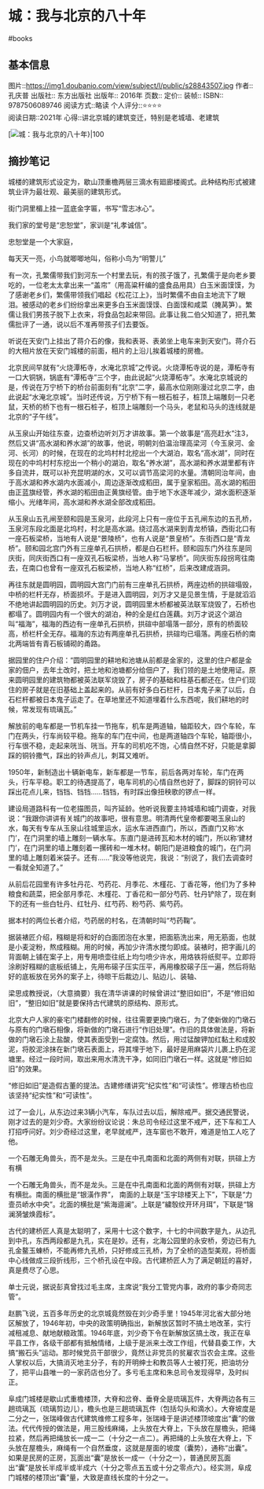 # 城：我与北京的八十年
#books 
## 基本信息

图片::https://img1.doubanio.com/view/subject/l/public/s28843507.jpg
作者:: 孔庆普
出版社:: 东方出版社
出版年:: 2016年
页数:: 
定价:: 
装帧:: 
ISBN:: 9787506089746
阅读方式::略读
个人评分::⭐⭐⭐⭐  
阅读日期::2021年
心得::讲北京城的建筑变迁，特别是老城墙、老建筑

 [![城：我与北京的八十年}|100](https://img1.doubanio.com/view/subject/l/public/s28843507.jpg )

## 摘抄笔记

城楼的建筑形式设定为，歇山顶重檐两层三滴水有廻廊楼阁式。此种结构形式被建筑业评为最壮观、最美丽的建筑形式。

街门洞里楣上挂一蓝底金字匾，书写“雪志冰心”。

我们家的堂号是“忠恕堂”，家训是“礼孝诚信”。

忠恕堂是一个大家庭，

每天天一亮，小鸟就唧唧地叫，俗称小鸟为“明警儿”

有一次，孔繁儒带我们到河东一个村里去玩，有的孩子饿了，孔繁儒于是向老乡要吃的，一位老太太拿出来一“盖帘”（用高粱秆编的盛食品用具）白玉米面馍馍，为了感谢老乡们，繁儒带领我们唱起《松花江上》，当时繁儒不由自主地流下了眼泪。被感动的老乡们纷纷拿出来更多白玉米面馍馍、白面馍和咸菜（腌莴笋）。繁儒让我们男孩子脱下上衣来，将食品包起来带回。此事让我二伯父知道了，把孔繁儒批评了一通，说以后不准再带孩子们去要饭。

听说在天安门上挂出了蒋介石的像，我和表哥、表弟坐上电车来到天安门。蒋介石的大相片放在天安门城楼的前面，相片的上沿儿挨着城楼的房檐。

北京民间早就有“火烧潭柘寺，水淹北京城”之传说。火烧潭柘寺说的是，潭柘寺有一口大铜锅，锅底有“潭柘寺”三个字，由此说起“火烧潭柘寺”。水淹北京城说的是，传说在万宁桥下的桥台前面刻有“北京”二字，最高水位刚刚漫过北京二字，由此说起“水淹北京城”。当时还传说，万宁桥下有一根石桩子，桩顶上端雕刻一只老鼠，天桥的桥下也有一根石桩子，桩顶上端雕刻一个马头，老鼠和马头的连线就是北京的“子午线”。

从玉泉山开始往东查，边查桥边听刘万才讲故事。第一个故事是“高亮赶水”注3，然后又讲“高水湖和养水湖”的故事，他说，明朝刘伯温治理高梁河（今玉泉河、金河、长河）的时候，在现在的北坞村村北挖出一个大湖泊，取名“高水湖”，同时在现在的中坞村村东挖出一个稍小的湖泊，取名“养水湖”，高水湖和养水湖里都有许多自流井，既可以补充昆明湖的水，又可以调节高梁河的水量。清朝同治年间，由于高水湖和养水湖内水面减小，周边逐渐改成稻田，属于皇家稻田。高水湖的稻田由正蓝旗经管，养水湖的稻田由正黄旗经管。由于地下水逐年减少，湖水面积逐渐缩小。光绪年间，高水湖和养水湖全部改成稻田。

从玉泉山五孔闸至颐和园是玉泉河，此段河上只有一座位于五孔闸东边的五孔桥，玉泉河东段北面是北坞村，村北是高水湖。绕过高水湖来到青龙桥镇，西街北口有一座石板梁桥，当地有人说是“景陵桥”，也有人说是“景皇桥”。东街西口是“青龙桥”。颐和园北宫门外有三座单孔石拱桥，都是白石栏杆。颐和园东门外往东是同庆街，同庆街西口有一座双孔石板梁桥，当地人称“马掌桥”。同庆街东段拐弯往南去，在南口也曾有一座双孔石板梁桥，当地人称“红桥”，后来改建成涵洞。

再往东就是圆明园，圆明园大宫门门前有三座单孔石拱桥，两座边桥的拱碹塌毁，中桥的栏杆无存，桥面损坏。于是进入圆明园，刘万才又是见景生情，于是就滔滔不绝地讲起圆明园的历史。刘万才说，圆明园里木桥都被英法联军烧毁了，石桥也都塌了。圆明园内有一个很大的湖泊，种的全是红白莲藕。刘万才说这个湖泊叫“福海”，福海的西边有一座单孔石拱桥，拱碹中部塌落一部分，原有的桥面较高，桥栏杆全无存。福海的东边有两座单孔石拱桥，拱碹均已塌落。两座石桥的南北两端皆有青石板铺砌的甬路。

据园里的住户介绍：“圆明园里的耕地和池塘从前都是金家的，这里的住户都是金家的佃户，去年土改时，把土地和池塘都分给佃户了，我们领的是土地使用证。原来圆明园里的建筑物都被英法联军烧毁了，房子的基础和柱基石都还在。住户们现住的房子就是在旧基础上盖起来的。从前有好多白石栏杆，日本鬼子来了以后，白石栏杆都被日本鬼子运走了。在草地里还不知道埋着什么东西呢，我们耕地的时候，常发现有琉璃瓦。”

解放前的电车都是一节机车挂一节拖车，机车是两道轴，轴距较大，四个车轮，车门在两头，行车尚较平稳。拖车的车门在中间，也是两道轴四个车轮，轴距很小，行车很不稳，走起来咣当、咣当。开车的司机吃不饱，心情自然不好，只能是拿脚踩的铜铃撒气，踩出的铃声点儿，刺耳又难听。

1950年，新制造出十辆新电车，新车都是一节车，前后各两对车轮，车门在两头，行车平稳。职工的待遇提高了，电车司机的心情自然也好了，脚踩的铜铃可以踩出花点儿来，铛铛、铛铛……铛铛，有时踩出像扭秧歌的锣点一样。

建设局道路科有一位老描图员，叫齐延龄。他听说我要主持城墙和城门调查，对我说：“我跟你讲讲有关城门的故事吧，很有意思。明清两代皇帝都要喝玉泉山的水，每天有专车从玉泉山往城里运水，运水车进西直门，所以，西直门又称‘水门’，在门洞里的墙上雕刻一辆水车。东直门是进砖瓦和木材的城门，所以称‘建材门’，在门洞里的墙上雕刻着一摞砖和一堆木材。朝阳门是进粮食的城门，在门洞里的墙上雕刻着米袋子。还有……”我没等他说完，我说：“别说了，我们去调查时一看就全知道了。”

从前后花园里有许多牡丹花、芍药花、月季花、木槿花、丁香花等，他们为了多种粮食和蔬菜，把全部月季花、木槿花、丁香花和一部分芍药、牡丹铲除了，现在剩下的还有一些白牡丹、红牡丹、红芍药、粉芍药、紫芍药。

据本村的两位长者介绍，芍药居的村名，在清朝时叫“芍药鞠”。

据装裱匠介绍，糨糊是将和好的白面团泡在水里，把面筋洗出来，用无筋面，也就是小麦淀粉，熬成糨糊。用的时候，再加少许清水搅匀即成。装裱时，把字画儿的背面朝上铺在案子上，用专用喷壶往纸上均匀喷少许水，用烙铁将纸熨平。立即将涂刷好糨糊的底板纸铺上，先用布磙子压实压平，再用橡胶磙子压一遍，然后将贴好的底板放在另外的案子上，待晾干后裁边儿、贴边儿、装轴、

梁思成教授说，（大意摘要）我在清华讲课的时候曾讲过“整旧如旧”，不是“修旧如旧”，“整旧如旧”就是要保持古代建筑的原结构、原形式。

北京大户人家的豪宅门楼翻修的时候，往往需要更换门墩石，为了使新做的门墩石与原有的门墩石相像，将新做的门墩石进行“作旧处理”。作旧的具体做法是，将新做的门墩石涂上盐酸，使其表面受到一定腐蚀。然后，用过锰酸钾加红黏土和成胶泥，将胶泥涂抹在新门墩石表面上，将其埋于地下，最好是用麻袋片儿裹上扔在泥塘里。经过一段时间，取出来用水清洗干净，如同旧门墩石一样。这就是“修旧如旧”的效果。

“修旧如旧”是造假古董的提法。古建修缮讲究“纪实性”和“可读性”。修理古桥也应该坚持“纪实性”和“可读性”。

过了一会儿，从东边过来3辆小汽车，车队过去以后，解除戒严。据交通民警说，刚才过去的是刘少奇。大家纷纷议论说：朱总司令经过这里不戒严，还下车和工人打招呼问好。刘少奇经过这里，老早就戒严，连车窗也不敢开，难道是怕工人吃了他。

一个石雕无角兽头，而不是龙头。三是在中孔南面和北面的两侧有对联，拱碹上方有横

一个石雕无角兽头，而不是龙头。三是在中孔南面和北面的两侧有对联，拱碹上方有横批。南面的横批是“银潢作界”， 南面的上联是“玉宇琼楼天上下”，下联是“力壸员峤水中央”。北面的横批是“紫海逥澜”。上联是“繍彀纹开环月珥”，下联是“锦澜漪皱焕霞标”。

古代的建桥匠人真是太聪明了，采用十七这个数字，十七的中间数字是九，从边孔到中孔，东西两段都是九孔，实在是妙。还有，北海公园里的永安桥，旁边已有九孔金鳌玉蝀桥，不能再修九孔桥，只好修成三孔桥，为了全桥的造型美观，将桥面中心线做成三段折线形，三个桥孔设在中段。古代建桥匠人为了满足朝廷的喜好，真是费尽了心思。

单士元说，据说彭真曾找过毛主席，主席说“我分工管党内事，政府的事少奇同志管”。

赵鹏飞说，五百多年历史的北京城竟然毁在刘少奇手里！1945年河北省大部分地区解放了，1946年初，中央的政策明确指出，新解放区暂时不搞土地改革，实行减租减息、献地献粮政策。1946年底，刘少奇下令在新解放区搞土改，我正在阜平县工作，各级干部都有抵触情绪，上级于是派来土改工作组，代替县委工作，大搞“搬石头”运动。那时候党员干部很少，竟然让非党员的贫雇农当农会主席。这些人掌权以后，大搞消灭地主分子，有的开明绅士和教员等人士被打死，把油坊分了，把平山县唯一的一家药店也分了。多亏毛主席和朱总司令发现得早，及时纠正。

阜成门城楼是歇山式重檐楼顶，大脊和岔脊、垂脊全是琉璃瓦件，大脊两边各有三趟琉璃瓦（琉璃剪边儿），檐头也是三趟琉璃瓦件（包括勾头和滴水）。大脊坡度是二分之一，张瑞峰做古代建筑维修工程多年，张瑞峰于是讲述楼顶坡度出“囊”的做法。代代传授的做法是，用三股线麻绳，上头放在大脊上，下头放在屋檐头，把绳拉紧，然后再把绳放长一成一二（十分之一点二）。再把绳的上头放在大脊上，下头放在屋檐头，麻绳有一个自然垂度，这就是屋面的坡度（囊势），通称“出囊”。如果是民房的正房，瓦面出“囊”是放长一成一（十分之一），普通民房瓦面出“囊”是放长半成半或半成六（十分之零点五五或十分之零点六）。经实测，阜成门城楼的楼顶出“囊”量，大致是直线长度的十分之一。
